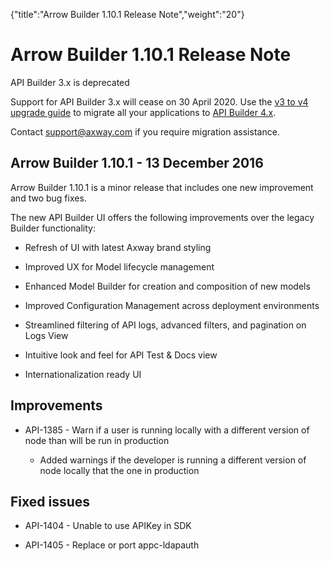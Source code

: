 {"title":"Arrow Builder 1.10.1 Release Note","weight":"20"} 

# Arrow Builder 1.10.1 Release Note

API Builder 3.x is deprecated

Support for API Builder 3.x will cease on 30 April 2020. Use the [v3 to v4 upgrade guide](https://docs.axway.com/bundle/API_Builder_4x_allOS_en/page/api_builder_v3_to_v4_upgrade_guide.html) to migrate all your applications to [API Builder 4.x](https://docs.axway.com/bundle/API_Builder_4x_allOS_en/page/api_builder_getting_started_guide.html).

Contact [support@axway.com](mailto:support@axway.com) if you require migration assistance.

## Arrow Builder 1.10.1 - 13 December 2016

Arrow Builder 1.10.1 is a minor release that includes one new improvement and two bug fixes.

The new API Builder UI offers the following improvements over the legacy Builder functionality:

*   Refresh of UI with latest Axway brand styling
    
*   Improved UX for Model lifecycle management
    
*   Enhanced Model Builder for creation and composition of new models
    
*   Improved Configuration Management across deployment environments
    
*   Streamlined filtering of API logs, advanced filters, and pagination on Logs View
    
*   Intuitive look and feel for API Test & Docs view
    
*   Internationalization ready UI
    

## Improvements

*   API-1385 - Warn if a user is running locally with a different version of node than will be run in production
    
    *   Added warnings if the developer is running a different version of node locally that the one in production
        

## Fixed issues

*   API-1404 - Unable to use APIKey in SDK
    
*   API-1405 - Replace or port appc-ldapauth